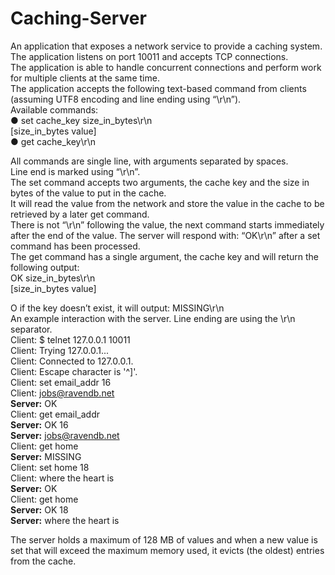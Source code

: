# Caching-Server

An application that exposes a network service to provide a caching system.<br />
The application listens on port 10011 and accepts TCP connections.<br />
The application is able to handle concurrent connections and perform work for multiple clients at the same time.<br />
The application accepts the following text-based command from clients (assuming UTF8 encoding and line ending using “\r\n”).<br />
Available commands:<br />
●	set cache_key size_in_bytes\r\n<br />
  [size_in_bytes value]<br />
●	get cache_key\r\n<br />

All commands are single line, with arguments separated by spaces.<br />
Line end is marked using “\r\n”.<br />
The set command accepts two arguments, the cache key and the size in bytes of the value to put in the cache.<br />
It will read the value from the network and store the value in the cache to be retrieved by a later get command.<br />
There is not “\r\n” following the value, the next command starts immediately after the end of the value. The server will respond with: “OK\r\n” after a set command has been processed.<br />
The get command has a single argument, the cache key and will return the following output:<br />
OK size_in_bytes\r\n<br />
[size_in_bytes value]<br />

O if the key doesn’t exist, it will output: MISSING\r\n<br />
An example interaction with the server. Line ending are using the \r\n separator.<br />
Client:   $ telnet 127.0.0.1 10011<br />
Client:   Trying 127.0.0.1...<br />
Client:   Connected to 127.0.0.1.<br />
Client:   Escape character is '^]'.<br />
Client:   set email_addr 16<br />
Client:   jobs@ravendb.net<br />
**Server:**   OK<br />
Client:   get email_addr<br />
**Server:**   OK 16<br />
**Server:**   jobs@ravendb.net<br />
Client:   get home<br />
**Server:**   MISSING<br />
Client:   set home 18<br />
Client:   where the heart is<br />
**Server:**   OK<br />
Client:   get home<br />
**Server:**   OK 18<br />
**Server:**   where the heart is<br />

The server holds a maximum of 128 MB of values and when a new value is set that will exceed the maximum memory used, it evicts (the oldest) entries from the cache.<br />
